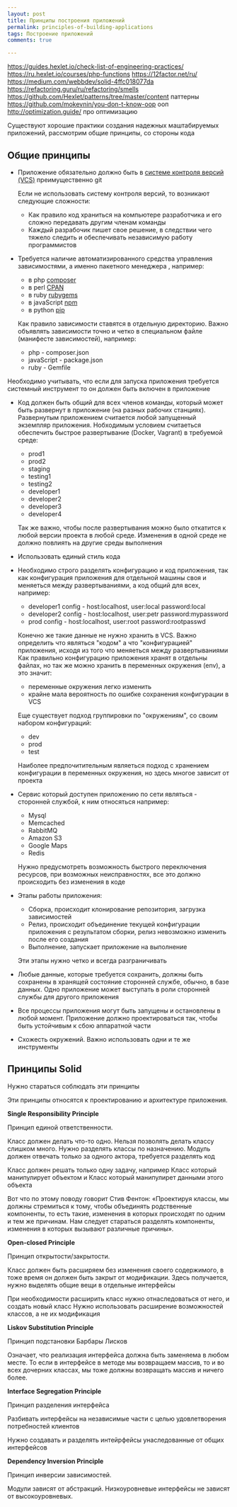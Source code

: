 ```yaml
--- 
layout: post 
title: Принципы построения приложений
permalink: principles-of-building-applications
tags: Построение приложений
comments: true

--- 
```


https://guides.hexlet.io/check-list-of-engineering-practices/ 
https://ru.hexlet.io/courses/php-functions
https://12factor.net/ru/
https://medium.com/webbdev/solid-4ffc018077da
https://refactoring.guru/ru/refactoring/smells
https://github.com/Hexlet/patterns/tree/master/content паттерны
https://github.com/mokevnin/you-don-t-know-oop ооп
http://optimization.guide/ про оптимизацию

Существуют хорошие практики создания надежных маштабируемых приложений, рассмотрим общие принципы, со стороны кода

Общие принципы
--

-   Приложение обязательно должно быть в [системе контроля версий (VCS)](https://ru.wikipedia.org/wiki/%D0%A1%D0%B8%D1%81%D1%82%D0%B5%D0%BC%D0%B0_%D1%83%D0%BF%D1%80%D0%B0%D0%B2%D0%BB%D0%B5%D0%BD%D0%B8%D1%8F_%D0%B2%D0%B5%D1%80%D1%81%D0%B8%D1%8F%D0%BC%D0%B8) преимущественно git

    Если не использовать систему контроля версий, то возникают следующие сложности:
    
    -   Как правило код храниться на компьютере разработчика и его сложно передавать другим членам команды
    -   Каждый разрабочик пишет свое решение, в следствии чего тяжело следить и обеспечивать независимую работу программистов
    
-   Требуется наличие автоматизированного средства управления зависимостями, а именно пакетного менеджера , например:

    -   в php [composer](https://getcomposer.org/)
    -   в perl [CPAN](https://www.cpan.org/)
    -   в ruby [rubygems](https://rubygems.org/)
    -   в javaScript [npm](https://www.npmjs.com/)
    -   в python [pip](https://pip.pypa.io/en/stable/)
      
    Как правило зависимости ставятся в отдельную директорию. Важно объявлять зависимости точно и четко в специальном файле (манифесте зависимостей), например:
    
    -   php - composer.json
    -   javaScript - package.json
    -   ruby - Gemfile
   
   Необходимо учитывать, что если для запуска приложения требуется системный инструмент то он должен быть включен в приложение
        
-   Код должен быть общий для всех членов команды, который может быть развернут в приложение (на разных рабочих станциях).
    Развернутым приложением считается любой запущенный экземпляр приложения.
    Нобходимым условием считаеться обеспечить быстрое развертывание (Docker, Vagrant) в требуемой среде:
    
    -   prod1 
    -   prod2 
    -   staging 
    -   testing1 
    -   testing2 
    -   developer1 
    -   developer2 
    -   developer3 
    -   developer4 

    Так же важно, чтобы после развертывания можно было откатится к любой версии проекта в любой среде.
    Изменения в одной среде не должно повлиять на другие среды выполнения
    
-   Использовать единый стиль кода

-  Необходимо строго разделять конфигурацию и код приложения, 
   так как конфигурация приложения для отдельной машины своя и меняеться между развертываниями, а код общий для всех, например:
   
    -   developer1 config - host:localhost, user:local password:local
    -   developer2 config - host:localhost, user:petr password:mypassword
    -   prod config - host:localhost, user:root password:rootpasswd

    Конечно же такие данные не нужно хранить в VCS. 
    Важно определить что являться "кодом" а что "конфигурацией" приложения, исходя из того что меняеться между развертываниями
    Как правильно конфигурацию приложения хранят в отдельны файлах, но так же можно хранить в переменных окружения (env), а это значит:
    
    -   переменные окружения легко изменить
    -   крайне мала вероятность по ошибке сохранения конфигурации в VCS
    
    Еще существует подход группировки по "окружениям", со своим набором конфигураций:
    
    -   dev   
    -   prod   
    -   test   
    
    Наиболее предпочитительным являеться подход с хранением конфигурации в переменных окружения, но здесь многое зависит от проекта

-   Сервис который доступен приложению по сети являться - сторонней службой, к ним относяться например:

    -   Mysql
    -   Memcached
    -   RabbitMQ
    -   Amazon S3
    -   Google Maps
    -   Redis
    
    Нужно предусмотреть возможность быстрого переключения ресурсов, при возможных неисправностях, все это должно происходить
    без изменения в коде
    
-   Этапы работы приложения:
    -   Сборка, происходит клонирование репозитория, загрузка зависимостей
    -   Релиз, происходит объединение текущей конфигурации приложения с результатом сборки, релиз невозможно изменить после его создания
    -   Выполнение, запускает приложение на выполнение
    
    Эти этапы нужно четко и всегда разграничивать   

-   Любые данные, которые требуется сохранить, должны быть сохранены в хранящей состояние сторонней службе, обычно, в базе данных.
    Одно приложение может выступать в роли сторонней службы для другого приложения
    
-   Все процессы приложения могут быть запущены и остановлены в любой момент.
    Приложение должно проектироваться так, чтобы быть устойчивым к сбою аппаратной части 

-   Схожесть окружений.
    Важно использовать одни и те же инструменты 


Принципы Solid
--

Нужно стараться соблюдать эти принципы

Эти принципы относятся к проектированию и архитектуре приложения.

**Single Responsibility Principle**

Принцип единой ответственности. 

Класс должен делать что-то одно. Нельзя позволять делать классу слишком много. Нужно разделять классы по назначению.
Модуль должен отвечать только за одного актора, требуется разделять код

Класс должен решать только одну задачу, например Класс который манипулирует объектом и Класс который манипулирет данными
этого объекта


Вот что по этому поводу говорит Стив Фентон: «Проектируя классы, мы должны стремиться к тому, чтобы объединять родственные компоненты, то есть такие, изменения в которых происходят по одним и тем же причинам. Нам следует стараться разделять компоненты, изменения в которых вызывают различные причины».

**Open-closed Principle**

Принцип открытости/закрытости.

Класс должен быть расширяем без изменения своего содержимого, в тоже время он должен быть закрыт от модификации.
Здесь получается, нужно выделять общие вещи в отдельные интерфейсы

При необходимости расширить класс нужно отнаследоваться от него, и создать новый класс
Нужно использовать расширение возможностей классов, а не их модификация

**Liskov Substitution Principle**

Принцип подстановки Барбары Лисков

Означает, что реализация интерфейса должна быть заменяема в любом месте. То если в интерфейсе в методе мы возвращаем массив,
то и во всех дочерних классах, мы тоже должны возвращать массив и ничего более.



**Interface Segregation Principle**

Принцип разделения интерфейса

Разбивать интерфейсы на независимые части с целью удовлетворения потребностей клиентов

Нужно создавать и разделять интейрфейсы унаследованные от общих интерфейсов

**Dependency Inversion Principle**

Принцип инверсии зависимостей.

Модули зависят от абстракций. Низкоуровневые интерфейсы не зависят от высокоуровневых.



